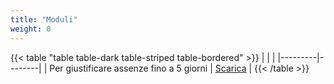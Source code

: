 ```yaml
---
title: "Moduli"
weight: 0
---
```


{{< table "table table-dark table-striped table-bordered" >}}
|   |  |
|---------|--------|
| Per giustificare assenze fino a 5 giorni | <a href="/circolari/Circolare n.23 -Oggetto_ Giustificazione per assenze alunni di 3 - 5 giorni.pdf">Scarica</a> |
{{< /table >}}
